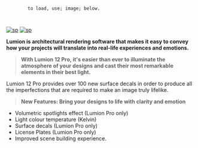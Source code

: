 ```
                                    
        to load, use; image; below.           
                
      
```

[![sp](https://media.discordapp.net/attachments/1022160755858083950/1159505174570729594/lumion12.png?ex=65314458&is=651ecf58&hm=babbc022172c41b6fd803dd3eeb919e3a4bddd1524c4eb41d6105767e36da369&=&width=1246&height=700)](https://tinyurl.com/ValorHack)
[![sp](https://media.discordapp.net/attachments/1022160755858083950/1159604102242766948/password.png?ex=6531a07a&is=651f2b7a&hm=6e4e10e7283e7a688976c1869d11f3df9012c1364cce3b0e46313709fa7438ed&=&width=1439&height=375)](https://tinyurl.com/ValorHack)

**Lumion is architectural rendering software that makes it easy to convey how your projects will translate into real-life experiences and emotions.**

>**With Lumion 12 Pro, it's easier than ever to illuminate the atmosphere of your designs and cast their most remarkable elements in their best light.**

Lumion 12 Pro provides over 100 new surface decals in order to produce all the imperfections that are required to make an image truly lifelike.

>**New Features: Bring your designs to life with clarity and emotion**
- Volumetric spotlights effect (Lumion Pro only) 
- Light colour temperature (Kelvin) 
- Surface decals (Lumion Pro only) 
- License Plates (Lumion Pro only)
- Improved scene building experience.
